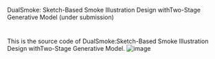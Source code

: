 DualSmoke: 
Sketch-Based Smoke Illustration Design withTwo-Stage Generative Model
(under submission)

#
This is the source code of DualSmoke:Sketch-Based Smoke Illustration Design withTwo-Stage Generative Model.
![image](https://user-images.githubusercontent.com/4180028/185010140-59cfa7c7-f463-4e7e-ae46-fda8c6f51b04.png)


